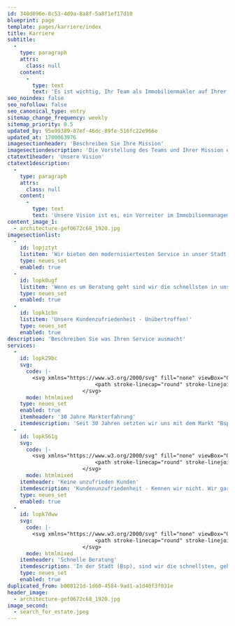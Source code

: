 ```yaml
---
id: 340d096e-8c53-4d9a-8a8f-5a8f1ef17d10
blueprint: page
template: pages/karriere/index
title: Karriere
subtitle:
  -
    type: paragraph
    attrs:
      class: null
    content:
      -
        type: text
        text: 'Es ist wichtig, Ihr Team als Immobilienmakler auf Ihrer Website vorzustellen. Dadurch bauen Sie Vertrauen und Glaubwürdigkeit bei potenziellen Kunden auf. '
seo_noindex: false
seo_nofollow: false
seo_canonical_type: entry
sitemap_change_frequency: weekly
sitemap_priority: 0.5
updated_by: 95e99389-87ef-46dc-89fe-516fc22e966e
updated_at: 1700063976
imagesectionheader: 'Beschreiben Sie Ihre Mission'
imagesectiondescription: 'Die Vorstellung des Teams und Ihrer Mission ermöglicht den Besuchern, Ihr Unternehmen und die die Menschen dahinter kennenzulernen und eine persönliche Beziehung aufzubauen. Zudem vermittelt die Teamvorstellung Professionalität und Kompetenz, da sie zeigt, dass Sie ein erfahrenes und qualifiziertes Team haben, das bereit ist, die individuellen Immobilienbedürfnisse Ihrer Kunden zu unterstützen.'
ctatext1header: 'Unsere Vision'
ctatext1description:
  -
    type: paragraph
    attrs:
      class: null
    content:
      -
        type: text
        text: 'Unsere Vision ist es, ein Vorreiter im Immobilienmanagement zu sein und uns durch Qualität, Exzellenz und Innovation auszuzeichnen. Indem wir stetig wachsen und verantwortungsbewusstes Immobilienmanagement betreiben, streben wir danach, den Wert für unsere Kund:innen zu steigern und positive Änderungen herbeizuführen.'
content_image_1:
  - architecture-gef0672c68_1920.jpg
imagesectionlist:
  -
    id: lopjztyt
    listitem: 'Wir bieten den modernisiertesten Service in unser Stadt an'
    type: neues_set
    enabled: true
  -
    id: lopk0ugf
    listitem: 'Wenn es um Beratung geht sind wir die schnellsten in unserer Stadt'
    type: neues_set
    enabled: true
  -
    id: lopk1cbn
    listitem: 'Unsere Kundenzufriedenheit - Unübertroffen!'
    type: neues_set
    enabled: true
description: 'Beschreiben Sie was Ihren Service ausmacht'
services:
  -
    id: lopk29bc
    svg:
      code: |-
        <svg xmlns="https://www.w3.org/2000/svg" fill="none" viewBox="0 0 24 24" stroke-width="1.5" stroke="currentColor" class="w-6 h-6 text-primary-600 dark:text-primary-300">
                            <path stroke-linecap="round" stroke-linejoin="round" d="M15.75 5.25a3 3 0 013 3m3 0a6 6 0 01-7.029 5.912c-.563-.097-1.159.026-1.563.43L10.5 17.25H8.25v2.25H6v2.25H2.25v-2.818c0-.597.237-1.17.659-1.591l6.499-6.499c.404-.404.527-1 .43-1.563A6 6 0 1121.75 8.25z"></path>
                        </svg>
      mode: htmlmixed
    type: neues_set
    enabled: true
    itemheader: '30 Jahre Markterfahrung'
    itemdescription: 'Seit 30 Jahren setzten wir uns mit dem Markt "Bsp", auseinander. Profitieren Sie von unserer Erfahrung!'
  -
    id: lopk561g
    svg:
      code: |-
        <svg xmlns="https://www.w3.org/2000/svg" fill="none" viewBox="0 0 24 24" stroke-width="1.5" stroke="currentColor" class="w-6 h-6 text-primary-600 dark:text-primary-300">
                            <path stroke-linecap="round" stroke-linejoin="round" d="M15.75 5.25a3 3 0 013 3m3 0a6 6 0 01-7.029 5.912c-.563-.097-1.159.026-1.563.43L10.5 17.25H8.25v2.25H6v2.25H2.25v-2.818c0-.597.237-1.17.659-1.591l6.499-6.499c.404-.404.527-1 .43-1.563A6 6 0 1121.75 8.25z"></path>
                        </svg>
      mode: htmlmixed
    itemheader: 'Keine unzufrieden Kunden'
    itemdescription: 'Kundenunzufriedenheit - Kennen wir nicht. Wir garantieren, dass Sie nach einer Zusammenarbeit mit uns, mit einem strahlenden Lächeln unterwegs sind.'
    type: neues_set
    enabled: true
  -
    id: lopk7dww
    svg:
      code: |-
        <svg xmlns="https://www.w3.org/2000/svg" fill="none" viewBox="0 0 24 24" stroke-width="1.5" stroke="currentColor" class="w-6 h-6 text-primary-600 dark:text-primary-300">
                            <path stroke-linecap="round" stroke-linejoin="round" d="M15.75 5.25a3 3 0 013 3m3 0a6 6 0 01-7.029 5.912c-.563-.097-1.159.026-1.563.43L10.5 17.25H8.25v2.25H6v2.25H2.25v-2.818c0-.597.237-1.17.659-1.591l6.499-6.499c.404-.404.527-1 .43-1.563A6 6 0 1121.75 8.25z"></path>
                        </svg>
      mode: htmlmixed
    itemheader: 'Schnelle Beratung'
    itemdescription: 'In der Stadt (Bsp), sind wir die schnellsten, geht es um akkurate und professionelle Beratung!'
    type: neues_set
    enabled: true
duplicated_from: b008121d-1d60-4584-9ad1-a1d40f3f031e
header_image:
  - architecture-gef0672c68_1920.jpg
image_second:
  - search_for_estate.jpeg
---
```

